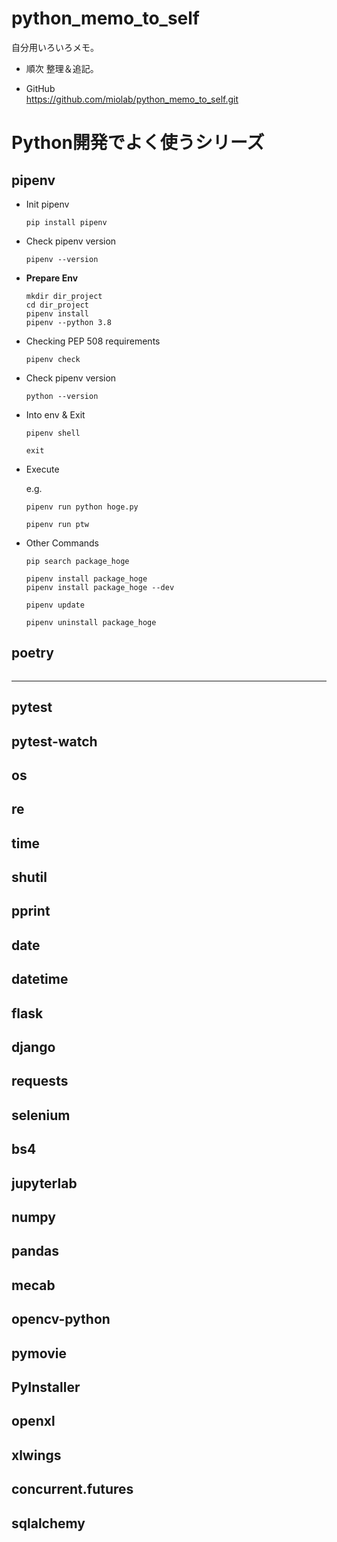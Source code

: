 # python_memo_to_self

自分用いろいろメモ。

- 順次 整理＆追記。

- GitHub<br>
  https://github.com/miolab/python_memo_to_self.git


# Python開発でよく使うシリーズ

## pipenv

- Init pipenv
    ```
    pip install pipenv
    ```

- Check pipenv version
    ```
    pipenv --version
    ```

- __Prepare Env__
    ```
    mkdir dir_project
    cd dir_project
    pipenv install
    pipenv --python 3.8
    ```

- Checking PEP 508 requirements
    ```
    pipenv check
    ```

- Check pipenv version
    ```
    python --version
    ```

- Into env & Exit
    ```
    pipenv shell

    exit
    ```

- Execute

    e.g.
    ```
    pipenv run python hoge.py

    pipenv run ptw
    ```

- Other Commands
    ```
    pip search package_hoge

    pipenv install package_hoge
    pipenv install package_hoge --dev

    pipenv update

    pipenv uninstall package_hoge
    ```


## poetry

```
```

---

## pytest
## pytest-watch


## os
## re
## time
## shutil
## pprint

## date
## datetime

## flask
## django
## requests

## selenium
## bs4

## jupyterlab

## numpy
## pandas
## mecab
## opencv-python
## pymovie
## PyInstaller

## openxl
## xlwings

## concurrent.futures
## sqlalchemy

## 
## 
## 